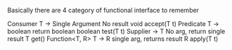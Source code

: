Basically there are 4 category of functional interface to remember

Consumer	T →             Single Argument No result
  void accept(T t)
Predicate	T → boolean     return boolean
  boolean test(T t)
Supplier	→ T             No arg, return single result
  T get()
Function<T, R>	T → R       single arg, returns result
  R apply(T t)